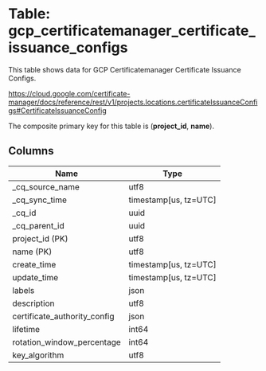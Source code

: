 # Table: gcp_certificatemanager_certificate_issuance_configs

This table shows data for GCP Certificatemanager Certificate Issuance Configs.

https://cloud.google.com/certificate-manager/docs/reference/rest/v1/projects.locations.certificateIssuanceConfigs#CertificateIssuanceConfig

The composite primary key for this table is (**project_id**, **name**).

## Columns

| Name          | Type          |
| ------------- | ------------- |
|_cq_source_name|utf8|
|_cq_sync_time|timestamp[us, tz=UTC]|
|_cq_id|uuid|
|_cq_parent_id|uuid|
|project_id (PK)|utf8|
|name (PK)|utf8|
|create_time|timestamp[us, tz=UTC]|
|update_time|timestamp[us, tz=UTC]|
|labels|json|
|description|utf8|
|certificate_authority_config|json|
|lifetime|int64|
|rotation_window_percentage|int64|
|key_algorithm|utf8|